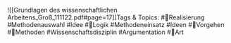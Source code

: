 
![[Grundlagen des wissenschaftlichen Arbeitens_Groß_111122.pdf#page=17]]Tags & Topics:
   #Realisierung
   #Methodenauswahl
   #Idee
   #Logik
   #Methodeneinsatz
   #Ideen
   #Vorgehen
   #Methoden
   #Wissenschaftsdisziplin
   #Argumentation
   #Art